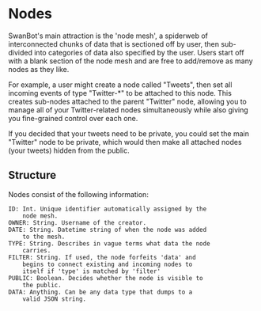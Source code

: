 Nodes
=====
SwanBot's main attraction is the 'node mesh', a spiderweb of
interconnected chunks of data that is sectioned off by user,
then sub-divided into categories of data also specified by
the user. Users start off with a blank section of the node
mesh and are free to add/remove as many nodes as they like.

For example, a user might create a node called "Tweets",
then set all incoming events of type "Twitter-*" to be
attached to this node. This creates sub-nodes attached to the
parent "Twitter" node, allowing you to manage all of your
Twitter-related nodes simultaneously while also giving you
fine-grained control over each one.

If you decided that your tweets need to be private, you could
set the main "Twitter" node to be private, which would
then make all attached nodes (your tweets) hidden from the
public.

Structure
---------
Nodes consist of the following information:

    ID: Int. Unique identifier automatically assigned by the
        node mesh.
    OWNER: String. Username of the creator.
    DATE: String. Datetime string of when the node was added
        to the mesh.
    TYPE: String. Describes in vague terms what data the node
        carries.
    FILTER: String. If used, the node forfeits 'data' and
        begins to connect existing and incoming nodes to
        itself if 'type' is matched by 'filter'
    PUBLIC: Boolean. Decides whether the node is visible to
        the public.
    DATA: Anything. Can be any data type that dumps to a
        valid JSON string.